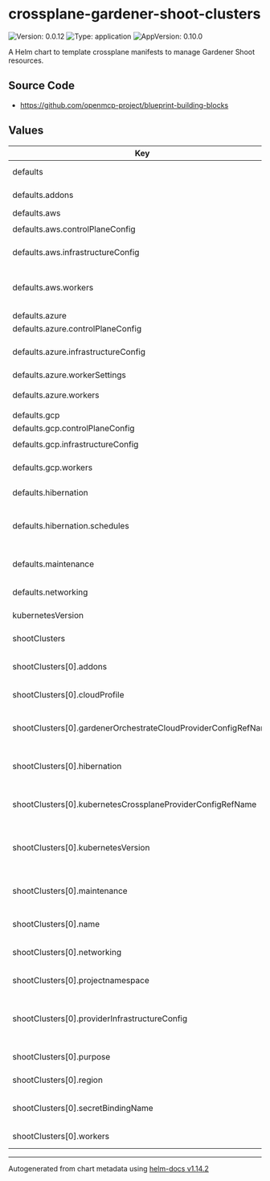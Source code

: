 

# crossplane-gardener-shoot-clusters

![Version: 0.0.12](https://img.shields.io/badge/Version-0.0.12-informational?style=flat-square) ![Type: application](https://img.shields.io/badge/Type-application-informational?style=flat-square) ![AppVersion: 0.10.0](https://img.shields.io/badge/AppVersion-0.10.0-informational?style=flat-square)

A Helm chart to template crossplane manifests to manage Gardener Shoot resources.

## Source Code

* <https://github.com/openmcp-project/blueprint-building-blocks>

## Values

| Key | Type | Default | Description |
|-----|------|---------|-------------|
| defaults | object | - | defaults contains default values which should NOT be overriden by upstream helm chart! |
| defaults.addons | object | `{"kubernetesDashboard":{"enabled":false},"nginxIngress":{"enabled":false}}` | [addons](https://github.com/gardener/gardener/blob/master/docs/api-reference/core.md#core.gardener.cloud/v1beta1.Addons) contains information about enabled/disabled addons and their configuration. |
| defaults.aws | object | - | aws contains [hypescaler specific](https://github.com/gardener/gardener/blob/master/docs/api-reference/core.md#provider) information. |
| defaults.aws.controlPlaneConfig | object | `{"apiVersion":"aws.provider.extensions.gardener.cloud/v1alpha1","cloudControllerManager":{"useCustomRouteController":true},"kind":"ControlPlaneConfig","storage":{"managedDefaultClass":true}}` | [controlPlaneConfig](https://github.com/gardener/gardener-extension-provider-aws/blob/master/docs/usage/usage.md) |
| defaults.aws.infrastructureConfig | object | `{"apiVersion":"aws.provider.extensions.gardener.cloud/v1alpha1","kind":"InfrastructureConfig","networks":{"vpc":{"cidr":"10.180.0.0/16"},"zones":[{"internal":"10.180.48.0/20","name":"eu-central-1a","public":"10.180.32.0/20","workers":"10.180.0.0/19"}]}}` | [infrastructureConfig](https://github.com/gardener/gardener-extension-provider-aws/blob/master/docs/usage/usage.md) |
| defaults.aws.workers | list | `[{"cri":{"name":"containerd"},"machine":{"architecture":"amd64","image":{"name":"gardenlinux","version":"1312.3.0"},"type":"c3.2xlarge"},"maxSurge":1,"maximum":4,"minimum":1,"name":"worker-hmyoy","providerConfig":{"apiVersion":"aws.provider.extensions.gardener.cloud/v1alpha1","instanceMetadataOptions":{"httpPutResponseHopLimit":2,"httpTokens":"required"},"kind":"WorkerConfig"},"volume":{"size":"50Gi","type":"gp3"},"zones":["eu-central-1a"]}]` | [workers](https://github.com/gardener/gardener/blob/master/docs/api-reference/core.md#core.gardener.cloud/v1beta1.Worker) is a list of worker groups. |
| defaults.azure | object | - | azure contains [hypescaler specific](https://github.com/gardener/gardener/blob/master/docs/api-reference/core.md#provider) information. |
| defaults.azure.controlPlaneConfig | object | `{"apiVersion":"azure.provider.extensions.gardener.cloud/v1alpha1","kind":"ControlPlaneConfig"}` | [controlPlaneConfig](https://github.com/gardener/gardener-extension-provider-azure/blob/master/docs/usage/usage.md#controlplaneconfig) |
| defaults.azure.infrastructureConfig | object | `{"apiVersion":"azure.provider.extensions.gardener.cloud/v1alpha1","kind":"InfrastructureConfig","networks":{"vnet":{"cidr":"10.180.0.0/16"},"workers":"10.180.0.0/16"},"zoned":true}` | [infrastructureConfig](https://github.com/gardener/gardener/blob/master/docs/api-reference/core.md#provider) contains the provider-specific infrastructure config blob. Please look up the concrete definition in the documentation of your provider extension.    [infrastructureConfig](https://github.com/gardener/gardener-extension-provider-azure/blob/master/docs/usage/usage.md#infrastructureconfig) |
| defaults.azure.workerSettings | object | `{"sshAccess":{"enabled":true}}` | [](https://github.com/gardener/gardener-extension-provider-azure/tree/master) |
| defaults.azure.workers | list | `[{"cri":{"name":"containerd"},"machine":{"architecture":"amd64","image":{"name":"gardenlinux","version":"1312.3.0"},"type":"Standard_A4_v2"},"maxSurge":1,"maximum":2,"minimum":1,"name":"worker-qrnz5","volume":{"size":"50Gi","type":"StandardSSD_LRS"},"zones":["1"]}]` | [workers](https://github.com/gardener/gardener/blob/master/docs/api-reference/core.md#core.gardener.cloud/v1beta1.Worker) is a list of worker groups. |
| defaults.gcp | object | - | gcp contains [hypescaler specific](https://github.com/gardener/gardener/blob/master/docs/api-reference/core.md#provider) information. |
| defaults.gcp.controlPlaneConfig | object | `{"apiVersion":"gcp.provider.extensions.gardener.cloud/v1alpha1","kind":"ControlPlaneConfig","zone":"europe-west1-b"}` | [controlPlaneConfig](https://github.com/gardener/gardener-extension-provider-gcp/blob/master/docs/usage/usage.md) |
| defaults.gcp.infrastructureConfig | object | `{"apiVersion":"gcp.provider.extensions.gardener.cloud/v1alpha1","kind":"InfrastructureConfig","networks":{"workers":"10.180.0.0/16"}}` | [infrastructureConfig](https://github.com/gardener/gardener-extension-provider-gcp/blob/master/docs/usage/usage.md) |
| defaults.gcp.workers | list | `[{"machine":{"image":{"name":"gardenlinux","version":"1312.3.0"},"type":"n2-standard-8"},"maxSurge":1,"maxUnavailable":0,"maximum":3,"minimum":1,"name":"worker","volume":{"encrypted":true,"size":"50Gi","type":"pd-standard"},"zones":["europe-west1-b"]}]` | [workers](https://github.com/gardener/gardener/blob/master/docs/api-reference/core.md#core.gardener.cloud/v1beta1.Worker) is a list of worker groups. |
| defaults.hibernation | object | - | [hibernation](https://github.com/gardener/gardener/blob/master/docs/api-reference/core.md#core.gardener.cloud/v1beta1.Hibernation) contains information whether the Shoot is suspended or not. |
| defaults.hibernation.schedules | list | `[{"end":"00 08 * * 1,2,3,4,5","location":"Europe/Berlin","start":"00 21 * * 1,2,3,4,5"}]` | [schedules](https://github.com/gardener/gardener/blob/master/docs/api-reference/core.md#core.gardener.cloud/v1beta1.HibernationSchedule)  determines the hibernation schedule of a Shoot. A Shoot will be regularly hibernated at each start time and will be woken up at each end time. Start or End can be omitted, though at least one of each has to be specified. |
| defaults.maintenance | object | `{"autoUpdate":{"kubernetesVersion":false,"machineImageVersion":true},"confineSpecUpdateRollout":true,"timeWindow":{"begin":"120000+0000","end":"130000+0000"}}` | [maintenance](https://github.com/gardener/gardener/blob/master/docs/api-reference/core.md#core.gardener.cloud/v1beta1.Maintenance) contains information about the time window for maintenance operations and which operations should be performed. |
| defaults.networking | object | `{"nodes":"10.180.0.0/16","type":"calico"}` | [networking](https://github.com/gardener/gardener/blob/master/docs/api-reference/core.md#core.gardener.cloud/v1beta1.Networking) contains information about cluster networking such as CNI Plugin type, CIDRs, …etc. |
| kubernetesVersion | string | `"1.30.3"` | kubernetesVersion defines gardener shoot cluster kubernetes version. |
| shootClusters | list | - | shootClusters contains information and configuration of Gardener shoot clusters via [crossplane provider kubernetes](https://marketplace.upbound.io/providers/crossplane-contrib/provider-kubernetes/v0.10.0). |
| shootClusters[0].addons | list | `[]` | [addons](https://github.com/gardener/gardener/blob/master/docs/api-reference/core.md#core.gardener.cloud/v1beta1.Addons) contains information about enabled/disabled addons and their configuration. Setting this value will override .gardener.defaults.addons for this shoot cluster! |
| shootClusters[0].cloudProfile | string | `""` | cloudProfile is a name of a [CloudProfile object](https://github.com/gardener/gardener/blob/master/docs/api-reference/core.md#cloudprofile). This field is immutable. E.g. gcp / azure / aws |
| shootClusters[0].gardenerOrchestrateCloudProviderConfigRefName | string | `""` | gardenerOrchestrateCloudProviderConfigRefName needs to match crossplane provider configuration reference name (identifier) of SAP garden cluster control plane! (.shootClusters[*].kubernetesCrossplaneProviderConfigRefName) |
| shootClusters[0].hibernation | list | `[]` | [hibernation](https://github.com/gardener/gardener/blob/master/docs/api-reference/core.md#core.gardener.cloud/v1beta1.Hibernation) contains information whether the Shoot is suspended or not. Setting this value will override .gardener.defaults.hibernation for this shoot cluster! |
| shootClusters[0].kubernetesCrossplaneProviderConfigRefName | string | `""` | kubernetesCrossplaneProviderConfigRefName needs to match crossplane provider configuration reference name (identifier) of SAP garden cluster control plane! (.shootClusters[*].kubernetesCrossplaneProviderConfigRefName) |
| shootClusters[0].kubernetesVersion | string | `"1.30.3"` | kubernetes[Version](https://github.com/gardener/gardener/blob/master/docs/api-reference/core.md#core.gardener.cloud/v1beta1.Kubernetes) is the semantic Kubernetes version to use for the Shoot cluster. Defaults to the highest supported minor and patch version given in the referenced cloud profile. The version can be omitted completely or partially specified, e.g. <major>.<minor>. |
| shootClusters[0].maintenance | list | `[]` | [maintenance](https://github.com/gardener/gardener/blob/master/docs/api-reference/core.md#core.gardener.cloud/v1beta1.Maintenance) contains information about the time window for maintenance operations and which operations should be performed. Setting this value will override .gardener.defaults.maintenance for this shoot cluster! |
| shootClusters[0].name | string | `""` | name defines technical gardener shoot cluster. Max length 15 and must only be lowercase letters, numbers and hyphens! |
| shootClusters[0].networking | list | `[]` | [networking](https://github.com/gardener/gardener/blob/master/docs/api-reference/core.md#core.gardener.cloud/v1beta1.Networking) contains information about cluster networking such as CNI Plugin type, CIDRs, …etc. Setting this value will override .gardener.defaults.networking for this shoot cluster! |
| shootClusters[0].projectnamespace | string | `"ns1"` | gardener project name. Starts with "garden..." e.g. "garden-aas-dt" |
| shootClusters[0].providerInfrastructureConfig | list | `[]` | [infrastructureConfig](https://github.com/gardener/gardener/blob/master/docs/api-reference/core.md#provider) contains the provider-specific infrastructure config blob. Please look up the concrete definition in the documentation of your provider extension. Setting this value will override .gardener.defaults.infrastructureConfig for this shoot cluster! |
| shootClusters[0].purpose | string | `""` | [purpose](https://github.com/gardener/gardener/blob/master/docs/api-reference/core.md#shoot) is the purpose class for this cluster. e.g. evaluation / development / testing / production |
| shootClusters[0].region | string | `"eu01"` | [region](https://github.com/gardener/gardener/blob/master/docs/api-reference/core.md#shoot) is a name of a region. This field is immutable and content is [cloud profile](https://github.com/gardener/gardener/blob/master/docs/api-reference/core.md#cloudprofile) specific. |
| shootClusters[0].secretBindingName | string | `""` | secretBindingName defines the technical name of [infrastructure secret](https://gardener.cloud/docs/gardener/development/secrets_management/) binding on gardener control plane cluster. e.g. [Secrets of AAS-DT](https://dashboard.garden.canary.k8s.ondemand.com/namespace/garden-aas-dt/secrets) |
| shootClusters[0].workers | list | `[]` | [workers](https://github.com/gardener/gardener/blob/master/docs/api-reference/core.md#core.gardener.cloud/v1beta1.Worker) is a list of worker groups. Setting this value will override .gardener.defaults.workers for this shoot cluster! |

----------------------------------------------
Autogenerated from chart metadata using [helm-docs v1.14.2](https://github.com/norwoodj/helm-docs/releases/v1.14.2)
